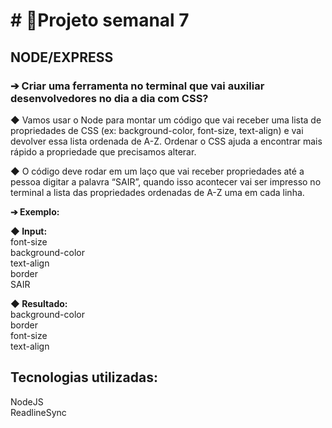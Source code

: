 <h1># 📝Projeto semanal 7</h1>

<h2>NODE/EXPRESS</h2>

<h3>➔ Criar uma ferramenta no terminal que vai auxiliar
desenvolvedores no dia a dia com CSS?</h3>

◆ Vamos usar o Node para montar um código que vai receber uma
lista de propriedades de CSS (ex: background-color, font-size,
text-align) e vai devolver essa lista ordenada de A-Z. Ordenar o CSS
ajuda a encontrar mais rápido a propriedade que precisamos
alterar.

◆ O código deve rodar em um laço que vai receber propriedades até
a pessoa digitar a palavra “SAIR”, quando isso acontecer vai ser
impresso no terminal a lista das propriedades ordenadas de A-Z
uma em cada linha.

<strong>➔ Exemplo:</strong>

<strong>◆ Input:</strong> <br>
font-size<br>
background-color<br>
text-align<br>
border<br>
SAIR<br>

<strong>◆ Resultado:</strong><br>
background-color<br>
border<br>
font-size<br>
text-align<br>

<h2>Tecnologias utilizadas:</h2>

NodeJS <br>
ReadlineSync
